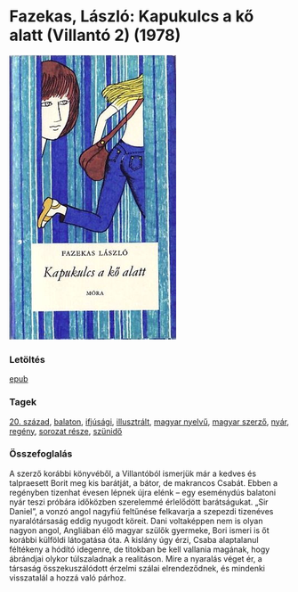 # <a name="id_1271">Fazekas, László: Kapukulcs a kő alatt (Villantó 2) (1978)</a>
<img src="https://github.com/BercziSandor/calibre_lib/raw/main/libs/main/Fazekas%2C%20Laszlo/Kapukulcs%20a%20ko%20alatt%20%281271%29/cover.jpg" alt="cover" width="300"/>

### Letöltés
[epub](https://github.com/BercziSandor/calibre_lib/raw/main/libs/main/Fazekas%2C%20Laszlo/Kapukulcs%20a%20ko%20alatt%20%281271%29/Kapukulcs%20a%20ko%20alatt%20-%20Fazekas%2C%20Laszlo.epub)

### Tagek
[20. század](https://github.com/berczisandor/calibre_lib/libs/main/blob/main/_tags/20.%20sz%c3%a1zad.md), [balaton](https://github.com/berczisandor/calibre_lib/libs/main/blob/main/_tags/balaton.md), [ifjúsági](https://github.com/berczisandor/calibre_lib/libs/main/blob/main/_tags/ifj%c3%bas%c3%a1gi.md), [illusztrált](https://github.com/berczisandor/calibre_lib/libs/main/blob/main/_tags/illusztr%c3%a1lt.md), [magyar nyelvű](https://github.com/berczisandor/calibre_lib/libs/main/blob/main/_tags/magyar%20nyelv%c5%b1.md), [magyar szerző](https://github.com/berczisandor/calibre_lib/libs/main/blob/main/_tags/magyar%20szerz%c5%91.md), [nyár](https://github.com/berczisandor/calibre_lib/libs/main/blob/main/_tags/ny%c3%a1r.md), [regény](https://github.com/berczisandor/calibre_lib/libs/main/blob/main/_tags/reg%c3%a9ny.md), [sorozat része](https://github.com/berczisandor/calibre_lib/libs/main/blob/main/_tags/sorozat%20r%c3%a9sze.md), [szünidő](https://github.com/berczisandor/calibre_lib/libs/main/blob/main/_tags/sz%c3%bcnid%c5%91.md)

### Összefoglalás
<div>
<p>A szerző korábbi könyvéből, a Villantóból ismerjük már a kedves és talpraesett Borit meg kis barátját, a bátor, de makrancos Csabát. Ebben a regényben tizenhat évesen lépnek újra elénk – egy eseménydús balatoni nyár teszi próbára időközben szerelemmé érlelődött barátságukat. „Sir Daniel”, a vonzó angol nagyfiú feltűnése felkavarja a szepezdi tizenéves nyaralótársaság eddig nyugodt köreit. Dani voltaképpen nem is olyan nagyon angol, Angliában élő magyar szülők gyermeke, Bori ismeri is őt korábbi külföldi látogatása óta. A kislány úgy érzi, Csaba alaptalanul féltékeny a hódító idegenre, de titokban be kell vallania magának, hogy ábrándjai olykor túlszaladnak a realitáson. Mire a nyaralás véget ér, a társaság összekuszálódott érzelmi szálai elrendeződnek, és mindenki visszatalál a hozzá való párhoz.</p></div>


